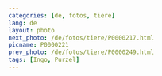 ```yaml
---
categories: [de, fotos, tiere]
lang: de
layout: photo
next_photo: /de/fotos/tiere/P0000217.html
picname: P0000221
prev_photo: /de/fotos/tiere/P0000249.html
tags: [Ingo, Purzel]
---
```

